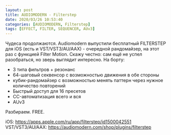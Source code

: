 ```yaml
---
layout: post
title: AUDIOMODERN - Filterstep
date: 2020/03/26 10:53:40
categories: [AUDIOMODERN, Filterstep]
tags: [EFFECT, FILTER, SEQUENCER, AUv3]
---
```


Чудеса продолжаются. Audiomodern выпустили бесплатный FILTERSTEP для iOS (есть и VST/VST3/AU/AAX) - очередной рандомайзер, на этот раз с функцией Filter Motion. Скажу честно: сам ещё не успел разобраться, но зверь выглядит интересно. На борту:

* 3 типа фильтров + резонанс
* 64-шаговый секвенсор с возможностью движения в обе стороны
* кубик-рандомайзер с возможностью менять паттерн через нужное количество повторений
* Быстрый доступ для 16 пресетов
* CC-автоматизация всего и вся
* AUv3

Разбираем. FREE.

iOS: <https://apps.apple.com/ru/app/filterstep/id1500042551>
VST/VST3/AU/AAX: <https://audiomodern.com/shop/plugins/filterstep>
